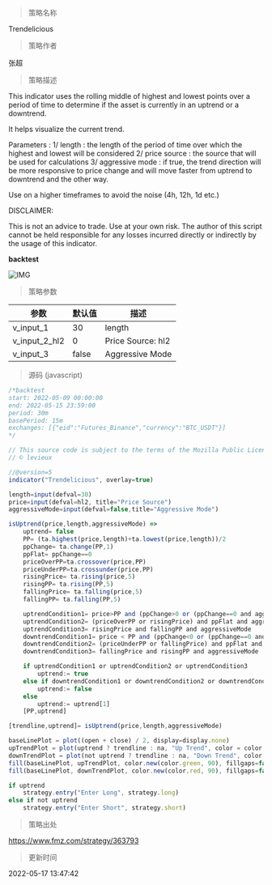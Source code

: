 
> 策略名称

Trendelicious

> 策略作者

张超

> 策略描述

This indicator uses the rolling middle of highest and lowest points over a period of time to determine if the asset is currently in an uptrend or a downtrend.

It helps visualize the current trend.

Parameters :
1/ length : the length of the period of time over which the highest and lowest will be considered
2/ price source : the source that will be used for calculations
3/ aggressive mode : if true, the trend direction will be more responsive to price change and will move faster from uptrend to downtrend and the other way.

Use on a higher timeframes to avoid the noise (4h, 12h, 1d etc.)

DISCLAIMER:

This is not an advice to trade. Use at your own risk.
The author of this script cannot be held responsible for any losses incurred directly or indirectly by the usage of this indicator.


**backtest**

 ![IMG](https://www.fmz.com/upload/asset/b14d4431424bb1113c.png) 

> 策略参数



|参数|默认值|描述|
|----|----|----|
|v_input_1|30|length|
|v_input_2_hl2|0|Price Source: hl2|high|low|open|close|hlc3|hlcc4|ohlc4|
|v_input_3|false|Aggressive Mode|


> 源码 (javascript)

``` javascript
/*backtest
start: 2022-05-09 00:00:00
end: 2022-05-15 23:59:00
period: 30m
basePeriod: 15m
exchanges: [{"eid":"Futures_Binance","currency":"BTC_USDT"}]
*/

// This source code is subject to the terms of the Mozilla Public License 2.0 at https://mozilla.org/MPL/2.0/
// © levieux

//@version=5
indicator("Trendelicious", overlay=true)

length=input(defval=30)
price=input(defval=hl2, title="Price Source")
aggressiveMode=input(defval=false,title="Aggressive Mode")

isUptrend(price,length,aggressiveMode) =>
    uptrend= false
    PP= (ta.highest(price,length)+ta.lowest(price,length))/2
    ppChange= ta.change(PP,1)
    ppFlat= ppChange==0
    priceOverPP=ta.crossover(price,PP)
    priceUnderPP=ta.crossunder(price,PP)
    risingPrice= ta.rising(price,5)
    risingPP= ta.rising(PP,5)
    fallingPrice= ta.falling(price,5)
    fallingPP= ta.falling(PP,5)

    uptrendCondition1= price>PP and (ppChange>0 or (ppChange==0 and aggressiveMode)) and (ppChange[1]>0 or (ppChange[1]==0 and aggressiveMode)) and ppChange[2]>=0 and ppChange[3]>=0
    uptrendCondition2= (priceOverPP or risingPrice) and ppFlat and aggressiveMode
    uptrendCondition3= risingPrice and fallingPP and aggressiveMode
    downtrendCondition1= price < PP and (ppChange<0 or (ppChange==0 and aggressiveMode)) and (ppChange[1]<0 or (ppChange[1]==0 and aggressiveMode)) and ppChange[2]<=0 and ppChange[3]<=0
    downtrendCondition2= (priceUnderPP or fallingPrice) and ppFlat and aggressiveMode
    downtrendCondition3= fallingPrice and risingPP and aggressiveMode

    if uptrendCondition1 or uptrendCondition2 or uptrendCondition3
        uptrend:= true
    else if downtrendCondition1 or downtrendCondition2 or downtrendCondition3
        uptrend:= false
    else
        uptrend:= uptrend[1]
    [PP,uptrend]

[trendline,uptrend]= isUptrend(price,length,aggressiveMode)

baseLinePlot = plot((open + close) / 2, display=display.none)
upTrendPlot = plot(uptrend ? trendline : na, "Up Trend", color = color.green, style=plot.style_linebr)
downTrendPlot = plot(not uptrend ? trendline : na, "Down Trend", color = color.red, style=plot.style_linebr)
fill(baseLinePlot, upTrendPlot, color.new(color.green, 90), fillgaps=false)
fill(baseLinePlot, downTrendPlot, color.new(color.red, 90), fillgaps=false)

if uptrend
    strategy.entry("Enter Long", strategy.long)
else if not uptrend
    strategy.entry("Enter Short", strategy.short)
```

> 策略出处

https://www.fmz.com/strategy/363793

> 更新时间

2022-05-17 13:47:42
